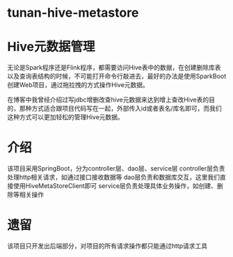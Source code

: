 # tunan-hive-metastore

# Hive元数据管理
无论是Spark程序还是Flink程序，都需要访问Hive表中的数据，在创建删除库表以及查询表结构的时候，不可能打开命令行敲进去，最好的办法是使用SparkBoot创建Web项目，通过拖拉拽的方式操作Hive元数据。

在博客中我曾经介绍过写jdbc增删改查hive元数据来达到增上查改Hive表的目的，那种方式适合跟项目代码写在一起，外部传入id或者表名/库名即可，而我们这种方式可以更加轻松的管理Hive元数据。

# 介绍
该项目采用SpringBoot，分为controller层、dao层、service层
controller层负责处理http相关请求，如通过接口接收数据等
dao层负责和数据库交互，这里我们直接使用HiveMetaStoreClient即可
service层负责处理具体业务操作，如创建、删除等相关操作

# 遗留
该项目只开发出后端部分，对项目的所有请求操作都只能通过http请求工具

